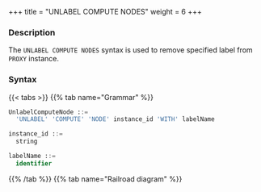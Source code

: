 +++
title = "UNLABEL COMPUTE NODES"
weight = 6
+++

### Description

The `UNLABEL COMPUTE NODES` syntax is used to remove specified label from `PROXY` instance.

### Syntax

{{< tabs >}}
{{% tab name="Grammar" %}}
```sql
UnlabelComputeNode ::=
  'UNLABEL' 'COMPUTE' 'NODE' instance_id 'WITH' labelName

instance_id ::=
  string

labelName ::=
  identifier
```
{{% /tab %}}
{{% tab name="Railroad diagram" %}}
<iframe frameborder="0" name="diagram" id="diagram" width="100%" height="100%"></iframe>
{{% /tab %}}
{{< /tabs >}}

### Supplement

- needs to be obtained through [SHOW COMPUTE NODES](/en/reference/distsql/syntax/ral/circuit-breaker/show-compute-nodes/) syntax query

### Example

- Remove specified label from `PROXY` instance

```sql
UNLABEL COMPUTE NODE "0699e636-ade9-4681-b37a-65240c584bb3" WITH label_1;
```

### Reserved word

`UNLABEL`, `COMPUTE`, `NODES`, `WITH`

### Related links

- [Reserved word](/en/reference/distsql/syntax/reserved-word/)
- [SHOW COMPUTE NODES](/en/reference/distsql/syntax/ral/circuit-breaker/show-compute-nodes/)
